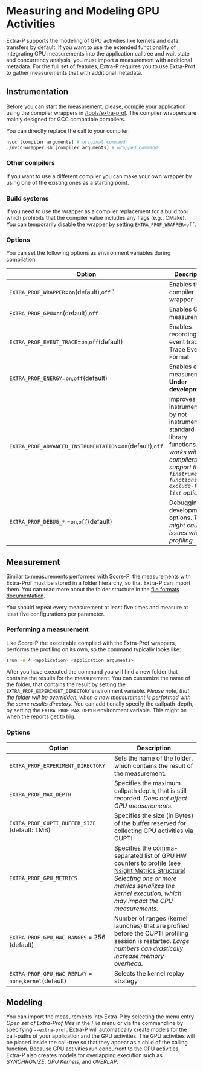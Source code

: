 Measuring and Modeling GPU Activities
=====================================

Extra-P supports the modeling of GPU activities like kernels and data transfers by default.
If you want to use the extended functionality of integrating GPU measurements into the application calltree and wait
state and concurrency analysis, you must import a measurement with additional metadata. For the full set of features,
Extra-P requires you to use Extra-Prof to gather measurements that with additional metadata.


Instrumentation
---------------
Before you can start the measurement, please, compile your application using the compiler wrappers
in [/tools/extra-prof](/tools/extra-prof). The compiler wrappers are mainly designed for GCC compatible compilers.

You can directly replace the call to your compiler:

```sh
nvcc [compiler arguments] # original command
./nvcc-wrapper.sh [compiler arguments] # wrapped command
```

### Other compilers

If you want to use a different compiler you can make your own wrapper by using one of the existing ones as a starting
point.

### Build systems

If you need to use the wrapper as a compiler replacement for a build tool which prohibits that the compiler value
includes any flags (e.g., CMake). You can temporarily disable the wrapper by setting `EXTRA_PROF_WRAPPER=off`.

### Options

You can set the following options as environment variables during compilation.

| Option                                                    | Description                                                                                                                                                              | 
|-----------------------------------------------------------|--------------------------------------------------------------------------------------------------------------------------------------------------------------------------|
| `EXTRA_PROF_WRAPPER`=`on`(default),`off` `                | Enables the compiler wrapper                                                                                                                                             |
| `EXTRA_PROF_GPU`=`on`(default),`off`                      | Enables GPU measurements                                                                                                                                                 |
| `EXTRA_PROF_EVENT_TRACE`=`on`,`off`(default)              | Enables recording of event traces in Trace Event Format                                                                                                                  |
| `EXTRA_PROF_ENERGY`=`on`,`off`(default)                   | Enables energy measurements **Under development**                                                                                                                        |
| `EXTRA_PROF_ADVANCED_INSTRUMENTATION`=`on`(default),`off` | Improves instrumentation by not instrumenting standard library functions. *Only works with compilers that support the `-finstrument-functions-exclude-file-list` option* |
| `EXTRA_PROF_DEBUG_*` =`on`,`off`(default)                 | Debugging and development options. *These might cause issues when profiling.*                                                                                            |

Measurement
-----------
Similar to measurements performed with Score-P, the measurements with Extra-Prof must be stored in a folder
hierarchy, so that Extra-P can import them. You can read more about the folder structure in
the [file formats documentation](file-formats.md#nsight-systems-with-extra-prof-data-file-format).

You should repeat every measurement at least five times and measure at least five configurations per parameter.

### Performing a measurement

Like Score-P the executable compiled with the Extra-Prof wrappers, performs the profiling on its own, so the command
typically looks like:

```sh
srun -n 4 <application> <application arguments>
```

After you have executed the command you will find a new folder that contains the results for the measurement.
You can customize the name of the folder, that contains the result by setting the `EXTRA_PROF_EXPERIMENT_DIRECTORY`
environment variable. *Please
note, that the folder will be overridden, when a new measurement is performed with the same results directory.*
You can additionally specify the callpath-depth, by setting the `EXTRA_PROF_MAX_DEPTH` environment variable.
This might be when the reports get to big.

### Options

| Option                                                 | Description                                                                                                                                                                                                                                                                                   | 
|--------------------------------------------------------|-----------------------------------------------------------------------------------------------------------------------------------------------------------------------------------------------------------------------------------------------------------------------------------------------|
| `EXTRA_PROF_EXPERIMENT_DIRECTORY`                      | Sets the name of the folder, which contains the result of the measurement.                                                                                                                                                                                                                    |                                                                                                                                                                                                     
| `EXTRA_PROF_MAX_DEPTH`                                 | Specifies the maximum callpath depth, that is still recorded. *Does not affect GPU measurements.*                                                                                                                                                                                             |                                                                                                                                                                                
| `EXTRA_PROF_CUPTI_BUFFER_SIZE` (default: 1MB)          | Specifies the size (in Bytes) of the buffer reserved for collecting GPU activities via CUPTI                                                                                                                                                                                                  |
| `EXTRA_PROF_GPU_METRICS`                               | Specifies the comma-separated list of GPU HW counters to profile (see [Nsight Metrics Structure](https://docs.nvidia.com/nsight-compute/ProfilingGuide/index.html#metrics-structure)) *Selecting one or more metrics serializes the kernel execution, which may impact the CPU measurements.* |
| `EXTRA_PROF_GPU_HWC_RANGES` = 256 (default)            | Number of ranges (kernel launches) that are profiled before the CUPTI profiling session is restarted. *Large numbers can drastically increase memory overhead.*                                                                                                                               |
| `EXTRA_PROF_GPU_HWC_REPLAY` = `none`,`kernel`(default) | Selects the kernel replay strategy                                                                                                                                                                                                                                                            |

Modeling
--------

You can import the measurements into Extra-P by selecting the menu entry *Open set of Extra-Prof files* in the *File*
menu or via the commandline by specifying `--extra-prof`. Extra-P will automatically create models for the call-paths of
your application and the GPU activities. The GPU activities will be placed inside the call-tree so that they appear as a
child of the calling function. Because GPU activities run concurrent to the CPU activities, Extra-P also creates models
for overlapping execution such as *SYNCHRONIZE*, *GPU Kernels*, and *OVERLAP*.

